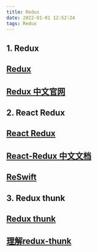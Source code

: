 ```yaml
---
title: Redux
date: 2022-01-01 12:52:24
tags: Redux
---
```


## 1. Redux

## [Redux](https://redux.js.org/introduction/getting-started)

## [Redux 中文官网](https://cn.redux.js.org/introduction/getting-started)

## 2. React Redux

## [React Redux](https://react-redux.js.org/introduction/getting-started)

## [React-Redux 中文文档](https://segmentfault.com/a/1190000017064759)

## [ReSwift](https://github.com/ReSwift/ReSwift)

## 3. Redux thunk

## [Redux thunk](https://github.com/reduxjs/redux-thunk)

## [理解redux-thunk](https://zhuanlan.zhihu.com/p/85403048)
